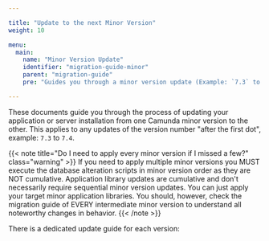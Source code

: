 ```yaml
---

title: "Update to the next Minor Version"
weight: 10

menu:
  main:
    name: "Minor Version Update"
    identifier: "migration-guide-minor"
    parent: "migration-guide"
    pre: "Guides you through a minor version update (Example: `7.3` to `7.4`)."

---
```


These documents guide you through the process of updating your application or server installation from one Camunda minor version to the other.
This applies to any updates of the version number "after the first dot", example: `7.3` to `7.4`.

{{< note title="Do I need to apply every minor version if I missed a few?" class="warning" >}}
If you need to apply multiple minor versions you MUST execute the database alteration scripts in minor version order as they are NOT cumulative. Application library updates are cumulative and don't necessarily require sequential minor version updates. You can just apply your target minor application libraries. You should, however, check the migration guide of EVERY intermediate minor version to understand all noteworthy changes in behavior.
{{< /note >}}

There is a dedicated update guide for each version:
